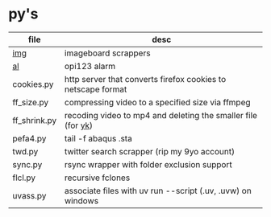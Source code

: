 # py's

| file                                                               | desc                                                                                         |
| ------------------------------------------------------------------ | -------------------------------------------------------------------------------------------- |
| [img](https://github.com/ntrrpt/misc/tree/main/scr/img)            | imageboard scrappers                                                                         |
| [al](https://github.com/ntrrpt/misc/tree/main/scr/al)              | opi123 alarm                                                                                 |
| cookies.py                                                         | http server that converts firefox cookies to netscape format                                 |
| ff_size.py                                                         | compressing video to a specified size via ffmpeg                                             |
| ff_shrink.py                                                       | recoding video to mp4 and deleting the smaller file (for [yk](https://github.com/ntrrpt/yk)) |
| pefa4.py                                                           | tail -f abaqus .sta                                                                          |
| twd.py                                                             | twitter search scrapper (rip my 9yo account)                                                 |
| sync.py                                                            | rsync wrapper with folder exclusion support                                                  |
| flcl.py                                                            | recursive fclones                                                                            |
| uvass.py                                                           | associate files with uv run --script (.uv, .uvw) on windows                                  |

